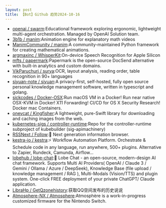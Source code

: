 ```yaml
---
layout: post
title: 【Bot】Github 趋势2024-10-16
---
```


* [openai / swarm](https://github.com/openai/swarm):Educational framework exploring ergonomic, lightweight multi-agent orchestration. Managed by OpenAI Solution team.
* [3b1b / manim](https://github.com/3b1b/manim):Animation engine for explanatory math videos
* [ManimCommunity / manim](https://github.com/ManimCommunity/manim):A community-maintained Python framework for creating mathematical animations.
* [argmaxinc / WhisperKit](https://github.com/argmaxinc/WhisperKit):On-device Speech Recognition for Apple Silicon
* [mfts / papermark](https://github.com/mfts/papermark):Papermark is the open-source DocSend alternative with built-in analytics and custom domains.
* [VikParuchuri / surya](https://github.com/VikParuchuri/surya):OCR, layout analysis, reading order, table recognition in 90+ languages
* [siyuan-note / siyuan](https://github.com/siyuan-note/siyuan):A privacy-first, self-hosted, fully open source personal knowledge management software, written in typescript and golang.
* [sickcodes / Docker-OSX](https://github.com/sickcodes/Docker-OSX):Run macOS VM in a Docker! Run near native OSX-KVM in Docker! X11 Forwarding! CI/CD for OS X Security Research! Docker mac Containers.
* [onevcat / Kingfisher](https://github.com/onevcat/Kingfisher):A lightweight, pure-Swift library for downloading and caching images from the web.
* [kubernetes-sigs / controller-runtime](https://github.com/kubernetes-sigs/controller-runtime):Repo for the controller-runtime subproject of kubebuilder (sig-apimachinery)
* [RSSNext / Follow](https://github.com/RSSNext/Follow):🧡 Next generation information browser.
* [kestra-io / kestra](https://github.com/kestra-io/kestra):⚡ Workflow Automation Platform. Orchestrate & Schedule code in any language, run anywhere, 500+ plugins. Alternative to Zapier, Rundeck, Camunda, Airflow...
* [lobehub / lobe-chat](https://github.com/lobehub/lobe-chat):🤯 Lobe Chat - an open-source, modern-design AI chat framework. Supports Multi AI Providers( OpenAI / Claude 3 / Gemini / Ollama / Azure / DeepSeek), Knowledge Base (file upload / knowledge management / RAG ), Multi-Modals (Vision/TTS) and plugin system. One-click FREE deployment of your private ChatGPT/ Claude application.
* [LibraHp / GetQzonehistory](https://github.com/LibraHp/GetQzonehistory):获取QQ空间发布的历史说说
* [Atmosphere-NX / Atmosphere](https://github.com/Atmosphere-NX/Atmosphere):Atmosphère is a work-in-progress customized firmware for the Nintendo Switch.
